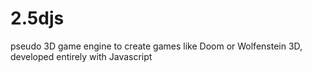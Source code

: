 # 2.5djs
pseudo 3D game engine to create games like Doom or Wolfenstein 3D, developed entirely with Javascript
